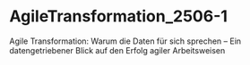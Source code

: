 # AgileTransformation_2506-1
Agile Transformation: Warum die Daten für sich sprechen – Ein datengetriebener Blick auf den Erfolg agiler Arbeitsweisen
